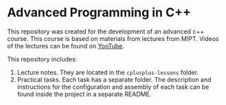 # Advanced Programming in C++
This repository was created for the development of an advanced c++ course. This course is based on materials from lectures from MIPT. Videos of the lectures can be found on [YooTube](https://www.youtube.com/results?search_query=%D0%BF%D1%80%D0%BE%D0%B4%D0%B2%D0%B8%D0%BD%D1%83%D1%82%D1%8B%D0%B9+c%2B%2B).

This repository includes: 
1) Lecture notes. They are located in the `cplusplus-lessons` folder.
2) Practical tasks. Each task has a separate folder. The description and instructions for the configuration and assembly of each task can be found inside the project in a separate README.
